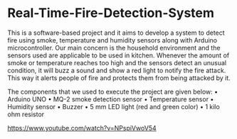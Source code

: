 # Real-Time-Fire-Detection-System
This is a software-based project and it aims to develop a system to detect fire using smoke, temperature and humidity sensors along with Arduino microcontroller. Our main concern is the household environment and the sensors used are applicable to be used in kitchen. Whenever the amount of smoke or temperature reaches too high and the sensors detect an unusual condition, it will buzz a sound and show a red light to notify the fire attack. This way it alerts people of fire and protects them from being attacked by it. 

The components that we used to execute the project are given below:
• Arduino UNO
• MQ-2 smoke detection sensor
• Temperature sensor
• Humidity sensor
• Buzzer
• 5 mm LED light (red and green color)
• 1 kilo ohm resistor

https://www.youtube.com/watch?v=NPspiVwoV54
